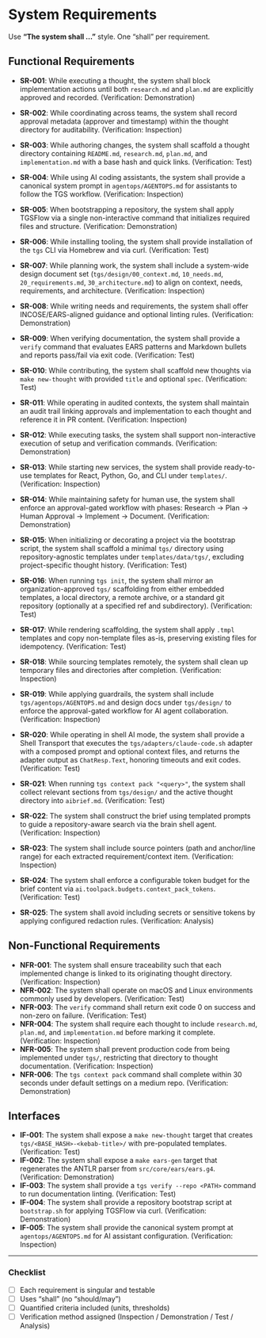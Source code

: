 # System Requirements

Use **“The system shall …”** style. One “shall” per requirement.  

## Functional Requirements
- **SR-001**: While executing a thought, the system shall block implementation actions until both `research.md` and `plan.md` are explicitly approved and recorded. (Verification: Demonstration)
- **SR-002**: While coordinating across teams, the system shall record approval metadata (approver and timestamp) within the thought directory for auditability. (Verification: Inspection)
- **SR-003**: While authoring changes, the system shall scaffold a thought directory containing `README.md`, `research.md`, `plan.md`, and `implementation.md` with a base hash and quick links. (Verification: Test)
- **SR-004**: While using AI coding assistants, the system shall provide a canonical system prompt in `agentops/AGENTOPS.md` for assistants to follow the TGS workflow. (Verification: Inspection)
- **SR-005**: When bootstrapping a repository, the system shall apply TGSFlow via a single non-interactive command that initializes required files and structure. (Verification: Demonstration)
- **SR-006**: While installing tooling, the system shall provide installation of the `tgs` CLI via Homebrew and via curl. (Verification: Test)
- **SR-007**: While planning work, the system shall include a system-wide design document set (`tgs/design/00_context.md`, `10_needs.md`, `20_requirements.md`, `30_architecture.md`) to align on context, needs, requirements, and architecture. (Verification: Inspection)
- **SR-008**: While writing needs and requirements, the system shall offer INCOSE/EARS-aligned guidance and optional linting rules. (Verification: Demonstration)
- **SR-009**: When verifying documentation, the system shall provide a `verify` command that evaluates EARS patterns and Markdown bullets and reports pass/fail via exit code. (Verification: Test)
- **SR-010**: While contributing, the system shall scaffold new thoughts via `make new-thought` with provided `title` and optional `spec`. (Verification: Test)
- **SR-011**: While operating in audited contexts, the system shall maintain an audit trail linking approvals and implementation to each thought and reference it in PR content. (Verification: Inspection)
- **SR-012**: While executing tasks, the system shall support non-interactive execution of setup and verification commands. (Verification: Demonstration)
- **SR-013**: While starting new services, the system shall provide ready-to-use templates for React, Python, Go, and CLI under `templates/`. (Verification: Inspection)
- **SR-014**: While maintaining safety for human use, the system shall enforce an approval-gated workflow with phases: Research → Plan → Human Approval → Implement → Document. (Verification: Demonstration)

- **SR-015**: When initializing or decorating a project via the bootstrap script, the system shall scaffold a minimal `tgs/` directory using repository-agnostic templates under `templates/data/tgs/`, excluding project-specific thought history. (Verification: Test)

- **SR-016**: When running `tgs init`, the system shall mirror an organization-approved `tgs/` scaffolding from either embedded templates, a local directory, a remote archive, or a standard git repository (optionally at a specified ref and subdirectory). (Verification: Test)
- **SR-017**: While rendering scaffolding, the system shall apply `.tmpl` templates and copy non-template files as-is, preserving existing files for idempotency. (Verification: Test)
- **SR-018**: While sourcing templates remotely, the system shall clean up temporary files and directories after completion. (Verification: Inspection)
- **SR-019**: While applying guardrails, the system shall include `tgs/agentops/AGENTOPS.md` and design docs under `tgs/design/` to enforce the approval-gated workflow for AI agent collaboration. (Verification: Inspection)

- **SR-020**: While operating in shell AI mode, the system shall provide a Shell Transport that executes the `tgs/adapters/claude-code.sh` adapter with a composed prompt and optional context files, and returns the adapter output as `ChatResp.Text`, honoring timeouts and exit codes. (Verification: Test)

- **SR-021**: When running `tgs context pack "<query>"`, the system shall collect relevant sections from `tgs/design/` and the active thought directory into `aibrief.md`. (Verification: Test)
- **SR-022**: The system shall construct the brief using templated prompts to guide a repository-aware search via the brain shell agent. (Verification: Inspection)
- **SR-023**: The system shall include source pointers (path and anchor/line range) for each extracted requirement/context item. (Verification: Inspection)
- **SR-024**: The system shall enforce a configurable token budget for the brief content via `ai.toolpack.budgets.context_pack_tokens`. (Verification: Test)
- **SR-025**: The system shall avoid including secrets or sensitive tokens by applying configured redaction rules. (Verification: Analysis)

## Non-Functional Requirements
- **NFR-001**: The system shall ensure traceability such that each implemented change is linked to its originating thought directory. (Verification: Inspection)
- **NFR-002**: The system shall operate on macOS and Linux environments commonly used by developers. (Verification: Test)
- **NFR-003**: The `verify` command shall return exit code 0 on success and non-zero on failure. (Verification: Test)
- **NFR-004**: The system shall require each thought to include `research.md`, `plan.md`, and `implementation.md` before marking it complete. (Verification: Inspection)
- **NFR-005**: The system shall prevent production code from being implemented under `tgs/`, restricting that directory to thought documentation. (Verification: Inspection)
 - **NFR-006**: The `tgs context pack` command shall complete within 30 seconds under default settings on a medium repo. (Verification: Demonstration)

## Interfaces
- **IF-001**: The system shall expose a `make new-thought` target that creates `tgs/<BASE_HASH>-<kebab-title>/` with pre-populated templates. (Verification: Test)
- **IF-002**: The system shall expose a `make ears-gen` target that regenerates the ANTLR parser from `src/core/ears/ears.g4`. (Verification: Demonstration)
- **IF-003**: The system shall provide a `tgs verify --repo <PATH>` command to run documentation linting. (Verification: Test)
- **IF-004**: The system shall provide a repository bootstrap script at `bootstrap.sh` for applying TGSFlow via curl. (Verification: Demonstration)
- **IF-005**: The system shall provide the canonical system prompt at `agentops/AGENTOPS.md` for AI assistant configuration. (Verification: Inspection)

---

### Checklist
- [ ] Each requirement is singular and testable  
- [ ] Uses “shall” (no “should/may”)  
- [ ] Quantified criteria included (units, thresholds)  
- [ ] Verification method assigned (Inspection / Demonstration / Test / Analysis)  
